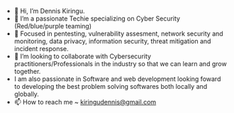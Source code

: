 - 👋 Hi, I’m Dennis Kiringu.
- 👀 I’m a passionate Techie specializing on Cyber Security (Red/blue/purple teaming)
- 🌱 Focused in pentesting, vulnerability assesment, network security and monitoring, data privacy, information security, threat mitigation and incident response.
- 💞️ I’m looking to collaborate with Cybersecurity practitioners/Professionals in the industry so that we can learn and grow together.
- I am also passionate in Software and web development looking foward to developing the best problem solving softwares both locally and globally.
- 📫 How to reach me ~ kiringudennis@gmail.com

<!---
denniskiringu254/denniskiringu254 is a ✨ special ✨ repository because its `README.md` (this file) appears on your GitHub profile.
You can click the Preview link to take a look at your changes.
--->
